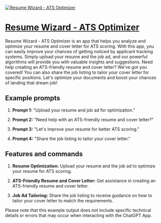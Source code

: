 [![Resume Wizard - ATS Optimizer](https://files.oaiusercontent.com/file-FDfKi6NVnQgUSanVev6xsVpG?se=2123-10-17T14%3A42%3A38Z&sp=r&sv=2021-08-06&sr=b&rscc=max-age%3D31536000%2C%20immutable&rscd=attachment%3B%20filename%3D5ad15965-8e1e-4e4b-acf0-8708cfd890c9.png&sig=mqspyB/iDDmshtnRHE5yokyhal%2B01tL%2B2W%2Bd/Q859S0%3D)](https://chat.openai.com/g/g-7YAL0iafd-resume-wizard-ats-optimizer)

# [Resume Wizard - ATS Optimizer](https://chat.openai.com/g/g-7YAL0iafd-resume-wizard-ats-optimizer)

Resume Wizard - ATS Optimizer is an app that helps you analyze and optimize your resume and cover letter for ATS scoring. With this app, you can easily improve your chances of getting noticed by applicant tracking systems. Simply upload your resume and the job ad, and our powerful algorithms will provide you with valuable insights and suggestions. Need help creating an ATS-friendly resume and cover letter? We've got you covered! You can also share the job listing to tailor your cover letter for specific positions. Let's optimize your documents and boost your chances of landing that dream job!

## Example prompts

1. **Prompt 1:** "Upload your resume and job ad for optimization."

2. **Prompt 2:** "Need help with an ATS-friendly resume and cover letter?"

3. **Prompt 3:** "Let's improve your resume for better ATS scoring."

4. **Prompt 4:** "Share the job listing to tailor your cover letter."


## Features and commands

1. **Resume Optimization:** Upload your resume and the job ad to optimize your resume for ATS scoring.

2. **ATS-Friendly Resume and Cover Letter:** Get assistance in creating an ATS-friendly resume and cover letter.

3. **Job Ad Tailoring:** Share the job listing to receive guidance on how to tailor your cover letter to match the requirements.

Please note that this example output does not include specific technical details or errors that may occur when interacting with the ChatGPT App.